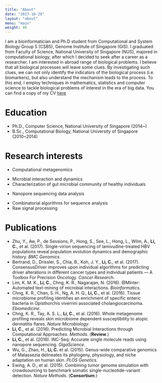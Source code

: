 ```yaml
---
title: "About"
date: "2017-10-29"
layout: "about"
menu: "main"
weight: 40
---
```


I am a bioinformatician and Ph.D student from Computational and System Biology Group 5 (CSB5), Genome Institute of Singapore (GIS). I graduated from Faculty of Science, National University of Singapore (NUS), majored in computational biology, after which I decided to seek after a career as a researcher.
I am interested in abroad range of biological problems. I believe that all biological processes will leave some clues. By investigating such clues, we can not only identify the indicators of the biological process (i.e. biomarkers), but also understand the mechanism leads to the process. To this end, I employ techniques in mathematics, statistics and computer science to tackle biological problems of interest in the era of big data.
You can find a copy of my CV [here](https://github.com/lch14forever/lch14forever.github.io/raw/master/img/cv_web_lch.pdf) 

# Education
* Ph.D., Computer Science, National University of Singapore (2014~)
* B.Sc., Computational Biology, National University of Singapore (2010~2014)

# Research interests
* Computational metagenomics
 - Microbial interaction and dynamics
 - Characterization of gut microbial community of healthy individuals 
* Nanopore sequencing data analysis
 - Combinatorial algorithms for sequence analysis
 - Raw signal processing


# Publications
* Zhu, Y., Aw, P., de Sessions, P., Hong, S., See, L., Hong, L., Wilm, A., **Li, C.**, et al. (2017). Single-virion sequencing of lamivudine-treated HBV populations reveal population evolution dynamics and demographic history. *BMC Genomics*.
* Bertrand, D., Drissler, S., Chia, B., Koh, J. Y., **Li, C.**, et al. (2017). ConsensusDriver improves upon individual algorithms for predicting driver alterations in different cancer types and individual patients — A Toolbox For Precision Oncology. *Cancer Research*.
* Lim, K. M. K., **Li, C.**, Chng, K. R., Nagarajan, N. (2016). @MInter: Automated text-mining
of microbial interactions. *Bioinformatics*.
* Chng, K. R., Chan, S. H., Ng, A. H. Q., **Li, C.**, et al. (2016). Tissue microbiome profiling
identifies an enrichment of specific enteric bacteria in Opisthorchis viverrini associated
cholangiocarcinoma. *Ebiomedicine*.
* Chng, K. R., Tay, A. S. L., **Li, C.**, et al. (2016). Whole metagenome profiling reveals skin
microbiome dependent susceptibility to atopic dermatitis flares. *Nature Microbiology*.
* **Li, C.**, et al. (2016). Predicting Microbial Interactions through Computational Approaches.
*Methods*. (**Review**.)
* **Li, C.**, et al. (2016). INC-Seq: Accurate single molecule reads using nanopore sequencing.
*GigaScience*.
* Wu, G., Zhao, H., **Li, C.** et al. (2015). Genus-wide comparative genomics of Malassezia
delineates its phylogeny, physiology, and niche adaptation on human skin. *PLOS Genetics*.
* Ewing, A. D., et al. (2015). Combining tumor genome simulation with crowdsourcing to
benchmark somatic single-nucleotide-variant detection. *Nature Methods*. (**Consortium**.)
